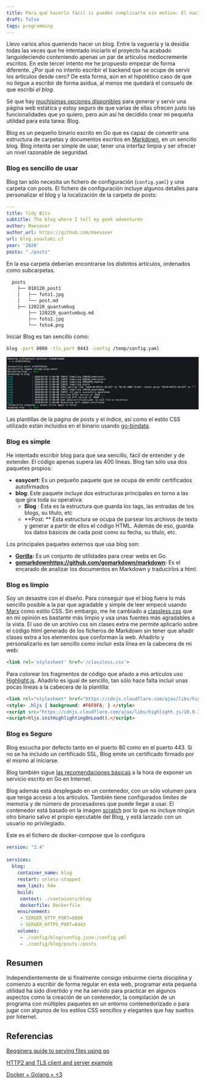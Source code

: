 ```yaml
---
title: Para qué hacerlo fácil si puedes complicarte sin motivo: El nacimiento de Blog
draft: false
tags: programming
---
```


Llevo varios años queriendo hacer un blog. Entre la vaguería y la desidia todas las veces que he intentado iniciarlo el proyecto ha acabado languideciendo conteniendo apenas un par de artículos mediocremente escritos. En este tercer intento me he propuesto empezar de forma diferente. ¿Por qué no intento escribir el backend que se ocupe de servir los artículos desde cero? De esta forma, aún en el hipotético caso de que no llegue a escribir de forma asidua, al menos me quedará el consuelo de que escribí *el blog*.

Sé que hay [muchísimas opciones disponibles](https://www.staticgen.com) para generar y servir una página web estática y estoy seguro de que varias de ellas ofrecen justo las funcionalidades que yo quiero, pero aún así he decidido crear mi pequeña utilidad para esta tarea: Blog. 

Blog es un pequeño binario escrito en Go que es capaz de convertir una estructura de carpetas y documentos escritos en [Markdown](https://guides.github.com/features/mastering-markdown/), en un sencillo blog. Blog intenta ser simple de usar, tener una interfaz limpia y ser ofrecer un nivel razonable de seguridad.




### Blog es sencillo de usar 

Blog tan sólo necesita un fichero de configuración (`config.yaml`) y una carpeta con posts. El fichero de configuración incluye algunos detalles para personalizar el blog y la localización de la carpeta de posts:

```yaml
---
title: Tidy Bits
subtitle: The blog where I tell my geek adventures
author: Maesoser
author_url: https://github.com/maesoser
url: blog.souvlaki.cf
year: '2020'
posts: "./posts"
```

En la esa carpeta deberían encontrarse los distintos artículos, ordenados como subcarpetas.

```
  posts
    ├── 010120_post1
    │   ├── foto1.jpg
    │   └── post.md
    ├── 120220_quantumbug
        ├── 120220_quantumbug.md
        ├── foto2.jpg
        └── foto4.png
```

Iniciar Blog es tan sencillo como:

```bash
blog -port 8080 -tls_port 8443 -config /temp/config.yaml
```

![blog container starting](blog_start.png)

Las plantillas de la página de posts y el índice, así como el estilo CSS utilizado están incluidos en el binario usando [go-bindata](https://github.com/go-bindata/go-bindata).



### Blog es simple

He intentado escribir blog para que sea sencillo, fácil de entender y de  extender. El código apenas supera las 400 líneas. Blog tan sólo usa dos paquetes propios:

- **easycert**: Es un pequeño paquete que se ocupa de emitir certificados autofirmados
- **blog**: Este paquete incluye dos estructuras principales en torno a las que gira toda su operativa:
  - **Blog** : Esta es la estructura que guarda los tags, las entradas de los blogs, su título, etc
  - **Post: ** Esta estructura se ocupa de parsear los archivos de texto y generar a partir de ellos el código HTML. Además de eso, guarda los datos básicos de cada post como su fecha, su título, etc.

Los principales paquetes externos que usa blog son:

- **[Gorilla](https://www.gorillatoolkit.org/):** Es un conjunto de utilidades para crear webs en Go. 
- **[gomarkdown]()https://github.com/gomarkdown/markdown:** Es el encarado de analizar los documentos en Markdown y traducirlos a html.



### Blog es limpio

Soy un desastre con el diseño. Para conseguir que el blog fuera lo más sencillo posible a la par que agradable y simple de leer empecé usando [Marx](https://mblode.github.io/marx/) como estilo CSS. Sin embargo, me he cambiado a [classless.css](http://classless.de/) que en mi opinión es bastante más limpio y usa unas fuentes más agradables a la vista. El uso de un archivo css sin clases extra me permite aplicarlo sobre el código html generado de los ficheros de Markdown sin tener que añadir clases extra a los elementos que conforman la web. Añadirlo y personalizarlo es tan sencillo como incluir esta línea en la cabecera de mi web:

```html
<link rel='stylesheet' href='/classless.css'>
```

Para colorear los fragmentos de código que añado a mis artículos uso [Highlight.js](https://highlightjs.org/). Añadirlo es igual de sencillo, tan sólo hace falta incluir unas pocas lineas a la cabecera de la plantilla:

```html
<link rel="stylesheet" href="https://cdnjs.cloudflare.com/ajax/libs/highlight.js/10.0.3/styles/tomorrow.min.css">
<style> .hljs { background: #F6F8FA; } </style>
<script src="https://cdnjs.cloudflare.com/ajax/libs/highlight.js/10.0.3/highlight.min.js"></script>
<script>hljs.initHighlightingOnLoad();</script>
```



### Blog es Seguro

Blog escucha por defecto tanto en el puerto 80 como en el puerto 443. Si no se ha incluido un certificado SSL, Blog emite un certificado firmado por él mismo al iniciarse.

Blog también sigue [las recomendaciones básicas](https://blog.gopheracademy.com/advent-2016/exposing-go-on-the-internet/) a la hora de exponer un servicio escrito en Go en Internet.

Blog además está desplegado en un contenedor, con un sólo volumen para que tenga acceso a los artículos. También tiene configurados límites de memoria y de número de procesadores que puede llegar a usar. El contenedor está basado en la imagen [scratch](https://docs.docker.com/develop/develop-images/baseimages/#create-a-simple-parent-image-using-scratch) por lo que no incluye ningún otro binario salvo el propio ejecutable del Blog, y está lanzado con un usuario no privilegiado.

Este es el fichero de docker-compose que lo configura

```yaml
version: "2.4"

services:
  blog:
    container_name: blog
    restart: unless-stopped
    mem_limit: 64m
    build:
     context: ./containers/blog
     dockerfile: Dockerfile
    environment:
     - SERVER_HTTP_PORT=8080
     - SERVER_HTTPS_PORT=8443
    volumes:
     - ./config/blog/config.json:/config.yml
     - ./config/blog/posts:/posts
```



## Resumen

Independientemente de si finalmente consigo imbuirme cierta disciplina y comienzo a escribir de forma regular en esta web, programar esta pequeña utilidad ha sido divertido y me ha servido para practicar en algunos aspectos como la creación de un contenedor, la compilación de un programa con múltiples paquetes en un entorno contenedorizado o para jugar con algunos de los estilos CSS sencillos y elegantes que hay sueltos por Internet.



## Referencias

[Begginers guide to serving files using go](https://medium.com/rungo/beginners-guide-to-serving-files-using-http-servers-in-go-4e542e628eac)

[HTTP2 and TLS client and server example](http://www.inanzzz.com/index.php/post/9ats/http2-and-tls-client-and-server-example-with-golang)

[Docker + Golang = <3](https://www.docker.com/blog/docker-golang/)